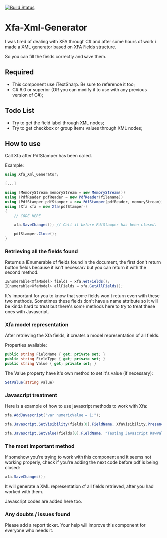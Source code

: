 [![Build Status](https://app.bitrise.io/app/5ea99524e3652396/status.svg?token=NcUJkieCZDnSWznXdbyHgQ&branch=master)](https://app.bitrise.io/app/5ea99524e3652396)

# Xfa-Xml-Generator

I was tired of dealing with XFA through C# and after some hours of work i made a XML generator based on XFA Fields structure.

So you can fill the fields correctly and save them.

## Required

- This component use iTextSharp. Be sure to reference it too;
- C# 6.0 or superior (OR you can modify it to use with any previous version of C#);

## Todo List

- Try to get the field label through XML nodes;
- Try to get checkbox or group items values through XML nodes;

## How to use

Call Xfa after PdfStamper has been called.

Example:

```csharp
using Xfa_Xml_Generator;

[...]

using (MemoryStream memoryStream = new MemoryStream())
using (PdfReader pdfReader = new PdfReader(filename))
using (PdfStamper pdfStamper = new PdfStamper(pdfReader, memoryStream))
using (Xfa xfa = new Xfa(pdfStamper))
{
    // CODE HERE

    xfa.SaveChanges(); // Call it before PdfStamper has been closed.

    pdfStamper.Close();
}
```

### Retrieving all the fields found

Returns a IEnumerable of fields found in the document, the first don't return button fields because it isn't necessary but you can return it with the second method.

```csharp
IEnumerable<XfaModel> fields = xfa.GetFields();
IEnumerable<XfaModel> allFields = xfa.GetAllFields();
```

It's important for you to know that some fields won't return even with these two methods. Sometimes these fields don't have a name attribute so it will be kinda hard to treat but there's some methods here to try to treat these ones with Javascript.

### Xfa model representation

After retrieving the Xfa fields, it creates a model representation of all fields.

Properties available:

```csharp
public string FieldName { get; private set; }
public string FieldType { get; private set; }
public string Value { get; private set; }
```

The Value property have it's own method to set it's value (if necessary):

```csharp
SetValue(string value)
```

### Javascript treatment

Here is a example of how to use javascript methods to work with Xfa:

```csharp
xfa.AddJavascript("var numericValue = 1;");

xfa.Javascript.SetVisibility(fields[0].FieldName, XfaVisibility.Presence);

xfa.Javascript.SetValue(fields[0].FieldName, "Testing Javascript RawValue");
```

### The most important method

If somehow you're trying to work with this component and it seems not working properly, check if you're adding the next code before pdf is being closed:

```csharp
xfa.SaveChanges();
```

It will generate a XML representation of all fields retrieved, after you had worked with them.

Javascript codes are added here too.

### Any doubts / issues found

Please add a report ticket. Your help will improve this component for everyone who needs it.
